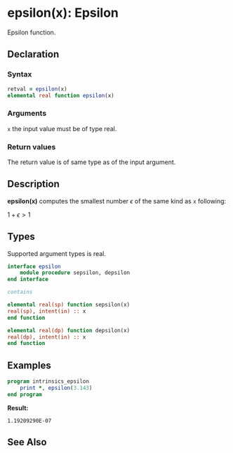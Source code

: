 # epsilon(x): Epsilon

Epsilon function.

## Declaration

### Syntax

```fortran
retval = epsilon(x)
elemental real function epsilon(x)
```

### Arguments

`x` the input value must be of type real.

### Return values

The return value is of same type as of the input argument.

## Description

**epsilon(x)** computes the smallest number $\epsilon$ of the same kind as `x`
following:

$1 + \epsilon > 1$

## Types

Supported argument types is real.

```fortran
interface epsilon
    module procedure sepsilon, depsilon
end interface

contains

elemental real(sp) function sepsilon(x)
real(sp), intent(in) :: x
end function

elemental real(dp) function depsilon(x)
real(dp), intent(in) :: x
end function
```

## Examples

```fortran
program intrinsics_epsilon
	print *, epsilon(3.143)
end program
```

**Result:**

```
1.19209290E-07
```

## See Also
